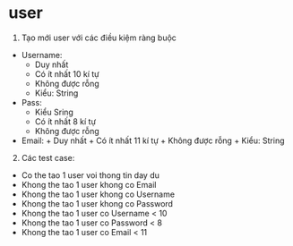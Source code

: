 # user
1. Tạo mới user với các điều kiệm ràng buộc
  - Username:
    + Duy nhất
    + Có ít nhất 10 kí tự
    + Không được rỗng
    + Kiểu: String
  - Pass:
    + Kiểu Sring
    + Có ít nhất 8 kí tự
    + Không được rỗng
   - Email:
    + Duy nhất
    + Có ít nhất 11 kí tự
    + Không được rỗng
    + Kiểu: String
    
 2. Các test case:
  - Co the tao 1 user voi thong tin day du
  - Khong the tao 1 user khong co Email
  - Khong the tao 1 user khong co Username
  - Khong the tao 1 user khong co Password
  - Khong the tao 1 user co Username < 10
  - Khong the tao 1 user co Password < 8
  - Khong the tao 1 user co Email < 11
    

